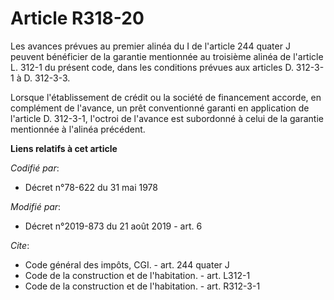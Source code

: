 # Article R318-20

Les avances prévues au premier alinéa du I de l'article 244 quater J peuvent bénéficier de la garantie mentionnée au
troisième alinéa de l'article L. 312-1 du présent code, dans les conditions prévues aux articles D. 312-3-1 à D. 312-3-3.

Lorsque l'établissement de crédit ou la société de financement accorde, en complément de l'avance, un prêt conventionné
garanti en application de l'article D. 312-3-1, l'octroi de l'avance est subordonné à celui de la garantie mentionnée à
l'alinéa précédent.

**Liens relatifs à cet article**

_Codifié par_:

  - Décret n°78-622 du 31 mai 1978

_Modifié par_:

  - Décret n°2019-873 du 21 août 2019 - art. 6

_Cite_:

  - Code général des impôts, CGI. - art. 244 quater J
  - Code de la construction et de l'habitation. - art. L312-1
  - Code de la construction et de l'habitation. - art. R312-3-1
